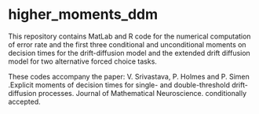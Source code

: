 # higher_moments_ddm
This repository contains MatLab and R code for the numerical computation of error rate and  the first three conditional and unconditional moments on decision times for the drift-diffusion model and the extended drift 
diffusion model for two alternative forced choice tasks. 

These codes accompany the paper: 
V. Srivastava, P. Holmes and P. Simen .Explicit moments of decision times for single- and double-threshold drift-diffusion processes. Journal of Mathematical Neuroscience. conditionally accepted. 



